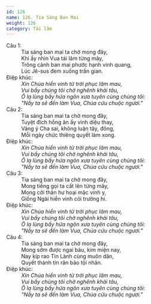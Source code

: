 ```yaml
---
id: 126
name: 126. Tia Sáng Ban Mai
weight: 126
category: Tái lâm
---
```

<dl><dt>Câu 1:</dt><dd data-verse="1">Tia sáng ban mai ta chờ mong đây, <br/>Khi ấy nhìn Vua tái lâm từng mây, <br/>Trông cảnh ban mai phước hạnh vinh quang, <br/>Lúc Jê-sus đem xuống trần gian. </dd><dt>Điệp khúc:</dt><dd data-chorus="1"><em>Xin Chúa hiển vinh từ trời phục lâm mau, <br/>Vui bấy chúng tôi chờ nghênh khải tâu, <br/>Ô lạ lùng bấy hứa ngôn xưa tuyên cùng chúng tôi: <br/>"Nầy ta sẽ đến làm Vua, Chúa cứu chuộc ngươi." </em></dd><dt>Câu 2:</dt><dd data-verse="2">Tia sáng ban mai ta chờ mong đây, <br/>Tuyệt đích hồng ân ấy vinh diệu thay, <br/>Vâng ý Cha sai, không luận tây, đông, <br/>Mỗi ngày chức thiêng quyết làm xong. </dd><dt>Điệp khúc:</dt><dd data-chorus="1"><em>Xin Chúa hiển vinh từ trời phục lâm mau, <br/>Vui bấy chúng tôi chờ nghênh khải tâu, <br/>Ô lạ lùng bấy hứa ngôn xưa tuyên cùng chúng tôi: <br/>"Nầy ta sẽ đến làm Vua, Chúa cứu chuộc ngươi." </em></dd><dt>Câu 3:</dt><dd data-verse="3">Tia sáng ban mai ta chờ mong đây, <br/>Mong tiếng gọi ta cất lên từng mây, <br/>Mong cởi thân hư hoại mặc vinh y, <br/>Giống Ngài hiển vinh cõi trường hi. </dd><dt>Điệp khúc:</dt><dd data-chorus="1"><em>Xin Chúa hiển vinh từ trời phục lâm mau, <br/>Vui bấy chúng tôi chờ nghênh khải tâu, <br/>Ô lạ lùng bấy hứa ngôn xưa tuyên cùng chúng tôi: <br/>"Nầy ta sẽ đến làm Vua, Chúa cứu chuộc ngươi." </em></dd><dt>Câu 4:</dt><dd data-verse="4">Tia sáng ban mai ta chờ mong đây, <br/>Mong sớm được ngai báu, kim miện nay, <br/>Nay kíp rao Tin Lành cùng muôn dân, <br/>Quyết thành tín răn bảo tội nhân. </dd><dt>Điệp khúc:</dt><dd data-chorus="1"><em>Xin Chúa hiển vinh từ trời phục lâm mau, <br/>Vui bấy chúng tôi chờ nghênh khải tâu, <br/>Ô lạ lùng bấy hứa ngôn xưa tuyên cùng chúng tôi: <br/>"Nầy ta sẽ đến làm Vua, Chúa cứu chuộc ngươi." </em></dd></dl>
